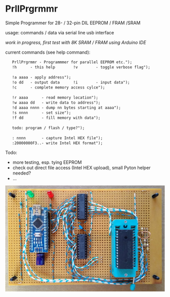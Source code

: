 # PrllPrgrmmr

Simple Programmer for 28- / 32-pin DIL EEPROM / FRAM /SRAM

usage: commands / data via serial line usb interface

*work in progress, first test with 8K SRAM / FRAM using Arduino IDE*

current commands (see help command):
```
   PrllPrgrmmr - Programmmer for parallel EEPROM etc.");
   !h      - this help        !v        - toggle verbose flag");

   !a aaaa - apply address");
   !o dd   - output data      !i        - input data");
   !c      - complete memory access cylce");
 
   !r aaaa      - read memory location");
   !w aaaa dd   - write data to address");
   !d aaaa nnnn - dump nn bytes starting at aaaa");
   !s nnnn      - set size");
   !f dd        - fill memory with data");
   
   todo: program / flash / type?");

   : nnnn       - capture Intel HEX file");
   :20000000F3..- write Intel HEX format");
```

Todo: 
* more testing, esp. tying EEPROM
* check out direct file access (Intel HEX upload), small Pyton helper needed?
* ...


![alt finished circuit](https://github.com/jentie/PrllPrgrmmr/blob/main/PrllPrgrmmr-v0.jpg "finished circuit") 
